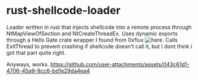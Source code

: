 # rust-shellcode-loader
Loader written in rust that injects shellcode into a remote process through NtMapViewOfSection and NtCreateThreadEx. Uses dynamic exports through a Hells Gate crate wrapper I found from 0xflux ![here](https://github.com/0xflux/Rust-Hells-Gate). Calls ExitThread to prevent crashing if shellcode doesn't call it, but I dont think i got that part quite right. 

Anyways, works.
https://github.com/user-attachments/assets/043c61d1-4706-45a9-9cc6-bd1e29da4ea4

